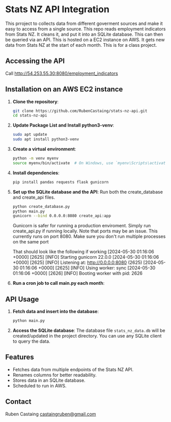 # Stats NZ API Integration
This prroject to collects data from different goverment sources and make it easy to access from a single source. This repo reads employment indicators from Stats NZ. It cleans it, and put it into an SQLite database. This can then be queried via an API. This is hosted on a EC2 instance on AWS. It gets new data from Stats NZ at the start of each month. This is for a class project.

## Accessing the API
Call http://54.253.55.30:8080/employment_indicators

## Installation on an AWS EC2 instance

1. **Clone the repository**:
    ```bash
    git clone https://github.com/RubenCastaing/stats-nz-api.git
    cd stats-nz-api
    ```

2. **Update Package List and Install python3-venv**:
    ```bash
    sudo apt update
    sudo apt install python3-venv
    ```

3. **Create a virtual environment**:
    ```bash
    python -m venv myenv
    source myenv/bin/activate  # On Windows, use `myenv\Scripts\activate`
    ```

4. **Install dependencies**:
    ```bash
    pip install pandas requests flask gunicorn
    ```

5. **Set up the SQLite database and the API**:
    Run both the create_database and create_api files.
    ```bash
    python create_database.py
    python main.py
    gunicorn --bind 0.0.0.0:8080 create_api:app
    ```
    Gunicorn is safer for running a production enviroment. Simply run create_api.py if running locally.
    Note that ports may be an issue. This currently runs on port 8080. Make sure you don't run multiple processes on the same port

   That should look like the following if working
   [2024-05-30 01:16:06 +0000] [2625] [INFO] Starting gunicorn 22.0.0
   [2024-05-30 01:16:06 +0000] [2625] [INFO] Listening at: http://0.0.0.0:8080 (2625)
   [2024-05-30 01:16:06 +0000] [2625] [INFO] Using worker: sync
   [2024-05-30 01:16:06 +0000] [2626] [INFO] Booting worker with pid: 2626

7. **Run a cron job to call main.py each month**:


## API Usage

1. **Fetch data and insert into the database**:
    ```bash
    python main.py
    ```

2. **Access the SQLite database**:
    The database file `stats_nz_data.db` will be created/updated in the project directory. You can use any SQLite client to query the data.

## Features

- Fetches data from multiple endpoints of the Stats NZ API.
- Renames columns for better readability.
- Stores data in an SQLite database.
- Scheduled to run in AWS.

## Contact
Ruben Castaing castaingruben@gmail.com

